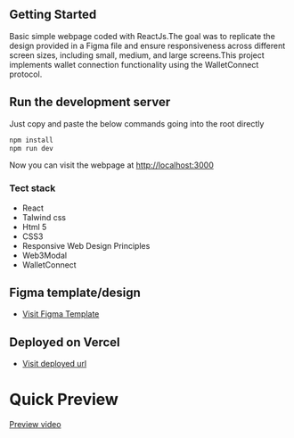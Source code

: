 
## Getting Started

Basic simple webpage coded with ReactJs.The goal was to replicate the design provided in a Figma file and ensure responsiveness across different screen sizes, including small, medium, and large screens.This project implements wallet connection functionality using the WalletConnect protocol. 
## Run the development server

Just copy and paste the below commands going into the root directly

```bash
npm install
npm run dev
```

Now you can visit the webpage at [http://localhost:3000](http://localhost:3000)

### Tect stack
* React
* Talwind css
* Html 5
* CSS3
* Responsive Web Design Principles
* Web3Modal
* WalletConnect

## Figma template/design

- [Visit Figma Template](<https://www.figma.com/file/LrhXP4NJHk22MrdyrgGUQ7/saviour-Assignment-(Copy)?type=design&node-id=125-1426&mode=design&t=USfagKdbz4ClZVPn-0>)

## Deployed on Vercel

- [Visit deployed url](https://saviour-app.netlify.app/)

# Quick Preview 

[Preview video](https://drive.google.com/file/d/1wvn86cK-rC_pcd4KAlVzwSD3u3qL9dQr/view?usp=sharing)

